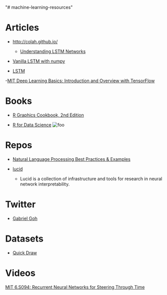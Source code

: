 "# machine-learning-resources" 

# Articles
- http://colah.github.io/
    - [Understanding LSTM Networks](http://colah.github.io/posts/2015-08-Understanding-LSTMs/)

- [Vanilla LSTM with numpy](https://blog.varunajayasiri.com/numpy_lstm.html)
- [LSTM](https://machinelearningmastery.com/how-to-develop-lstm-models-for-multi-step-time-series-forecasting-of-household-power-consumption/)

-[MIT Deep Learning Basics: Introduction and Overview with TensorFlow](https://medium.com/tensorflow/mit-deep-learning-basics-introduction-and-overview-with-tensorflow-355bcd26baf0)
# Books
- [R Graphics Cookbook, 2nd Edition](https://r-graphics.org/chapter-r-basics)

- [R for Data Science](https://r4ds.had.co.nz/)
![foo](http://amzn.to/2aHLAQ1)

# Repos
- [Natural Language Processing Best Practices & Examples ](https://github.com/microsoft/nlp)

- [lucid](https://github.com/tensorflow/lucid)
    - Lucid is a collection of infrastructure and tools for research in neural network interpretability.

# Twitter
- [Gabriel Goh](https://twitter.com/gabeeegoooh)

# Datasets
- [Quick Draw](https://github.com/googlecreativelab/quickdraw-dataset)

# Videos
[MIT 6.S094: Recurrent Neural Networks for Steering Through Time](https://www.youtube.com/watch?v=nFTQ7kHQWtc)